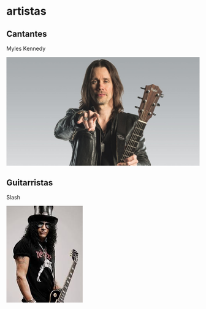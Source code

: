 # artistas
## Cantantes 

Myles Kennedy

![Myles Kennedy](img/myles-kennedy.jpg)

## Guitarristas

Slash

![Slash](img/images.jpeg)